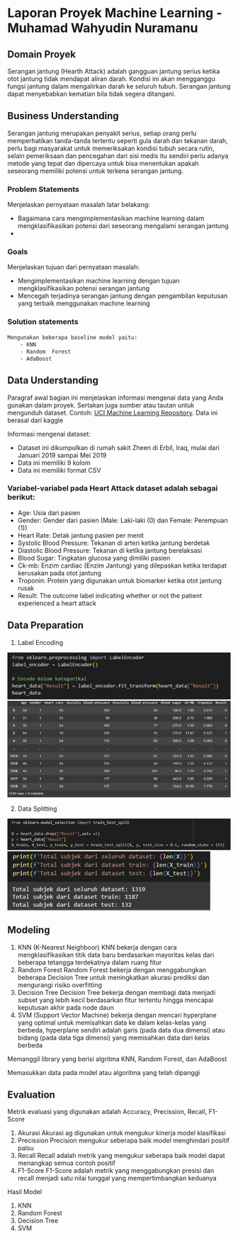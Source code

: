 # Laporan Proyek Machine Learning - Muhamad Wahyudin Nuramanu

## Domain Proyek
Serangan jantung (Hearth Attack) adalah gangguan jantung serius ketika otot jantung tidak mendapat aliran darah. Kondisi ini akan mengganggu fungsi jantung dalam mengalirkan darah ke seluruh tubuh. Serangan jantung dapat menyebabkan kematian bila tidak segera ditangani. 


## Business Understanding

Serangan jantung merupakan penyakit serius, setiap orang perlu memperhatikan tanda-tanda tertentu seperti gula darah dan tekanan darah, perlu bagi masyarakat untuk memeriksakan kondisi tubuh secara rutin, selain pemeriksaan dan pencegahan dari sisi medis itu sendiri perlu adanya metode yang tepat dan dipercaya untuk bisa menentukan apakah seseorang memiliki potensi untuk terkena serangan jantung.


### Problem Statements

Menjelaskan pernyataan masalah latar belakang:
- Bagaimana cara mengimplementasikan machine learning dalam mengklasifikasikan potensi dari seseorang mengalami serangan jantung
- 


### Goals

Menjelaskan tujuan dari pernyataan masalah:
- Mengimplementasikan machine learning dengan tujuan mengklasifikasikan potensi serangan jantung
- Mencegah terjadinya serangan jantung dengan pengambilan keputusan yang terbaik menggunakan machine learning




### Solution statements
    Mengunakan beberapa baseline model yaitu:
        - KNN
        - Random  Forest
        - AdaBoost

## Data Understanding
Paragraf awal bagian ini menjelaskan informasi mengenai data yang Anda gunakan dalam proyek. Sertakan juga sumber atau tautan untuk mengunduh dataset. Contoh: [UCI Machine Learning Repository](https://archive.ics.uci.edu/ml/datasets/Restaurant+%26+consumer+data).
Data ini berasal dari kaggle

Informasi mengenai dataset:
- Dataset ini dikumpulkan di rumah sakit Zheen di Erbil, Iraq, mulai dari Januari 2019 sampai Mei 2019
- Data ini memiliki 9 kolom
- Data ini memiliki format CSV


### Variabel-variabel pada Heart Attack dataset adalah sebagai berikut:
- Age: Usia dari pasien
- Gender: Gender dari pasien (Male: Laki-laki (0) dan Female: Perempuan (1))
- Heart Rate: Detak jantung pasien per menit
- Systolic Blood Pressure: Tekanan di arteri ketika jantung berdetak
- Diastolic Blood Pressure: Tekanan di ketika jantung berelaksasi
- Blood Sugar: Tingkatan glucosa yang dimiliki pasien
- Ck-mb: Enzim cardiac (Enzim Jantung) yang dilepaskan ketika terdapat kerusakan pada otot jantung
- Troponin: Protein yang digunakan untuk biomarker ketika otot jantung rusak
- Result: The outcome label indicating whether or not the patient experienced a heart attack



## Data Preparation

1. Label Encoding

![alt text](https://github.com/Nuramuiop/PredictiveAnalysisDicoding/blob/main/label%20encoder.PNG "LB1")
![alt_text](https://github.com/Nuramuiop/PredictiveAnalysisDicoding/blob/main/LabelResult.PNG "LB2")

2. Data Splitting

![alt text](https://github.com/Nuramuiop/PredictiveAnalysisDicoding/blob/main/Data%20Split.PNG "DS1")
![alt_text](https://github.com/Nuramuiop/PredictiveAnalysisDicoding/blob/main/DataResult.PNG "DS2")

## Modeling
1. KNN (K-Nearest Neighboor)
KNN bekerja dengan cara mengklasifikasikan titik data baru berdasarkan mayoritas kelas dari beberapa tetangga terdekatnya dalam ruang fitur
2. Random Forest
Random Forest bekerja dengan menggabungkan beberapa Decision Tree untuk meningkatkan akurasi prediksi dan mengurangi risiko overfitting
3. Decision Tree
Decision Tree bekerja dengan membagi data menjadi subset yang lebih kecil berdasarkan fitur tertentu hingga mencapai keputusan akhir pada node daun
4. SVM (Support Vector Machine)
bekerja dengan mencari hyperplane yang optimal untuk memisahkan data ke dalam kelas-kelas yang berbeda, hyperplane sendiri adalah garis (pada data dua dimensi) atau bidang (pada data tiga dimensi) yang memisahkan data dari kelas berbeda

Memanggil library yang berisi algritma KNN, Random Forest, dan AdaBoost

Memasukkan data pada model atau algoritma yang telah dipanggi



## Evaluation
Metrik evaluasi yang digunakan adalah Accuracy, Precission, Recall, F1-Score
1. Akurasi
Akurasi ag digunakan untuk mengukur kinerja model klasifikasi
2. Precission
Precision mengukur seberapa baik model menghindari positif palsu
3. Recall
Recall adalah metrik yang mengukur seberapa baik model dapat menangkap semua contoh positif
4. F1-Score
F1-Score adalah metrik yang menggabungkan presisi dan recall menjadi satu nilai tunggal yang mempertimbangkan keduanya

Hasil Model
1. KNN
2. Random Forest
3. Decision Tree
4. SVM


